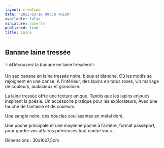 ```yaml
---
layout: creation
date: '2023-03-10 09:38 +0100'
available: false
miniature: ouverte
published: true
title: Laine
---
```

## Banane laine tressée

✨❄️Découvrez la banane en laine tressée❄️✨

Un sac banane en laine tressée noire, bleue et blanche,
Où les motifs se rejoignent en une danse,
À l'intérieur, des lapins en tutus roses,
Un mariage de couleurs, audacieux et grandiose.

La laine tressée offre une texture unique,
Tandis que les lapins enjoués inspirent la poésie.
Un accessoire pratique pour les explorateurs,
Avec une touche de fantaisie et de couleurs.

Une sangle noire, des boucles coulissantes en métal doré.

Une poche principale et une moyenne poche à l’arrière, format passeport, pour garder vos affaires précieuses tout contre vous.

Dimensions : 30x16x7,5cm
